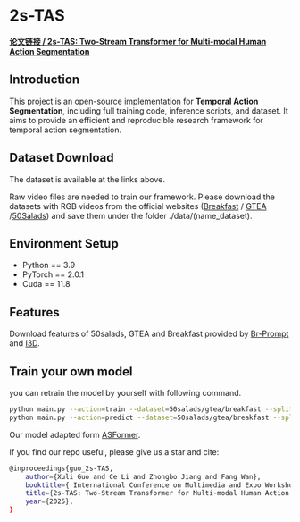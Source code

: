 # 2s-TAS

[**论文链接 / 2s-TAS: Two-Stream Transformer for Multi-modal Human Action Segmentation**](https://your_paper_link_here)

## Introduction

This project is an open-source implementation for **Temporal Action Segmentation**, including full training code, inference scripts, and dataset. It aims to provide an efficient and reproducible research framework for temporal action segmentation.

## Dataset Download

The dataset is available at the links above.

Raw video files are needed to train our framework. Please download the datasets with RGB videos from the official websites ([Breakfast](https://serre-lab.clps.brown.edu/resource/breakfast-actions-dataset/) / [GTEA](https://cbs.ic.gatech.edu/fpv/) /[50Salads](https://cvip.computing.dundee.ac.uk/datasets/foodpreparation/50salads/)) and save them under the folder ./data/(name_dataset). 


## Environment Setup
- Python == 3.9
- PyTorch == 2.0.1
- Cuda == 11.8
  
## Features
Download features of 50salads, GTEA and Breakfast provided by [Br-Prompt](https://github.com/ttlmh/Bridge-Prompt) and [I3D](https://github.com/piergiaj/pytorch-i3d).

## Train your own model
you can retrain the model by yourself with following command.

```bash
python main.py --action=train --dataset=50salads/gtea/breakfast --split=1/2/3/4
python main.py --action=predict --dataset=50salads/gtea/breakfast --split=1/2/3/4
```
Our model adapted form [ASFormer](https://github.com/ChinaYi/ASFormer).

If you find our repo useful, please give us a star and cite:

```bash
@inproceedings{guo_2s-TAS,  
	author={Xuli Guo and Ce Li and Zhongbo Jiang and Fang Wan}, 
	booktitle={ International Conference on Multimedia and Expo Workshops(ICMEW)},   
	title={2s-TAS: Two-Stream Transformer for Multi-modal Human Action Segmentation},
	year={2025},  
}

